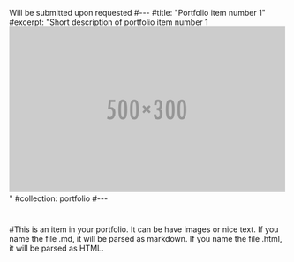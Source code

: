 
Will be submitted upon requested
#---
#title: "Portfolio item number 1"
#excerpt: "Short description of portfolio item number 1<br/><img src='/images/500x300.png'>"
#collection: portfolio
#---
#
#This is an item in your portfolio. It can be have images or nice text. If you name the file .md, it will be parsed as markdown. If you name the file .html, it will be parsed as HTML. 
